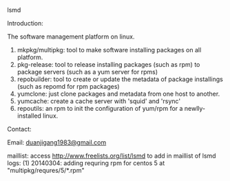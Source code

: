 lsmd

Introduction:

The software management platform on linux.
1. mkpkg/multipkg: tool to make software installing packages on all platform.
2. pkg-release: tool to release installing packages (such as rpm) to package servers (such as a yum server for rpms)
3. repobuilder: tool to create or update the metadata of package installings (such as repomd for rpm packages)
4. yumclone: just clone packages and metadata from one host to another.
5. yumcache: create a cache server with 'squid' and 'rsync'
6. repoutils: an rpm to init the configuration of yum/rpm for a newlly-installed linux.

Contact:

Email: duanjigang1983@gmail.com

maillist: access 
         http://www.freelists.org/list/lsmd
	to add in  maillist of lsmd
logs:
(1) 20140304: adding requring rpm for centos 5 at "multipkg/requres/5/*.rpm"
